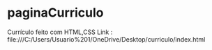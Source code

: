 # paginaCurriculo
Currículo feito com HTML,CSS 
Link : file:///C:/Users/Usuario%201/OneDrive/Desktop/curriculo/index.html
